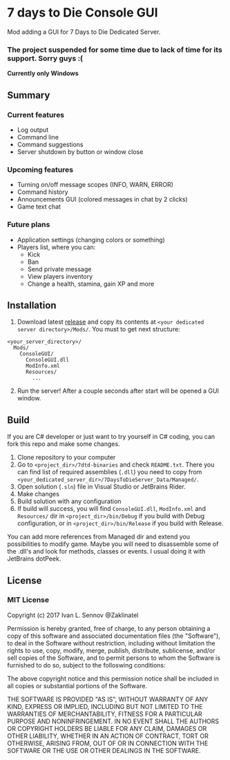# 7 days to Die Console GUI

Mod adding a GUI for 7 Days to Die Dedicated Server.

### The project suspended for some time due to lack of time for its support. Sorry guys :(

**Currently only Windows**

## Summary

### Current features
* Log output
* Command line
* Command suggestions
* Server shutdown by button or window close

### Upcoming features
* Turning on/off message scopes (INFO, WARN, ERROR)
* Command history
* Announcements GUI (colored messages in chat by 2 clicks)
* Game text chat

### Future plans
* Application settings (changing colors or something)
* Players list, where you can:
  * Kick
  * Ban
  * Send private message
  * View players inventory
  * Change a health, stamina, gain XP and more
  
## Installation

1. Download latest [release](https://github.com/Zaklinatel/7dtd-ConsoleGUI/releases/) and copy its contents at ```<your dedicated server directory>/Mods/```. You must to get next structure:
```
<your_server_directory>/
  Mods/
    ConsoleGUI/
      ConsoleGUI.dll
      ModInfo.xml
      Resources/
        ...  
```

2. Run the server! After a couple seconds after start will be opened a GUI window.

## Build

If you are C# developer or just want to try yourself in C# coding, you can fork this repo and make some changes.

1. Clone repository to your computer
2. Go to `<project_dir>/7dtd-binaries` and check `README.txt`. There you can find list of required assemblies (```.dll```) you need to copy from ```<your_dedicated_server_dir>/7DaysToDieServer_Data/Managed/```.
3. Open solution (`.sln`) file in Visual Studio or JetBrains Rider.
4. Make changes
5. Build solution with any configuration
6. If build will success, you will find `ConsoleGUI.dll`, `ModInfo.xml` and `Resources/` dir in `<project_dir>/bin/Debug` if you build with Debug configuration, or in `<project_dir>/bin/Release` if you build with Release.

You can add more references from Managed dir and extend you possibilities to modify game. Maybe you will need to disassemble some of the .dll's and look for methods, classes or events. I usual doing it with JetBrains dotPeek.
 
## License
 
### MIT License

Copyright (c) 2017 Ivan L. Sennov @Zaklinatel

Permission is hereby granted, free of charge, to any person obtaining a copy
of this software and associated documentation files (the "Software"), to deal
in the Software without restriction, including without limitation the rights
to use, copy, modify, merge, publish, distribute, sublicense, and/or sell
copies of the Software, and to permit persons to whom the Software is
furnished to do so, subject to the folloswing conditions:

The above copyright notice and this permission notice shall be included in all
copies or substantial portions of the Software.

THE SOFTWARE IS PROVIDED "AS IS", WITHOUT WARRANTY OF ANY KIND, EXPRESS OR
IMPLIED, INCLUDING BUT NOT LIMITED TO THE WARRANTIES OF MERCHANTABILITY,
FITNESS FOR A PARTICULAR PURPOSE AND NONINFRINGEMENT. IN NO EVENT SHALL THE
AUTHORS OR COPYRIGHT HOLDERS BE LIABLE FOR ANY CLAIM, DAMAGES OR OTHER
LIABILITY, WHETHER IN AN ACTION OF CONTRACT, TORT OR OTHERWISE, ARISING FROM,
OUT OF OR IN CONNECTION WITH THE SOFTWARE OR THE USE OR OTHER DEALINGS IN THE
SOFTWARE.
